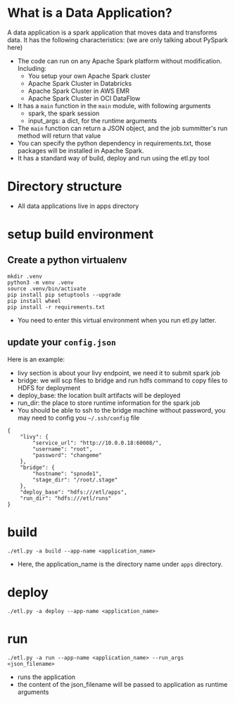 # What is a Data Application?

A data application is a spark application that moves data and transforms data. It has the following characteristics: (we are only talking about PySpark here)
- The code can run on any Apache Spark platform without modification. Including:
    - You setup your own Apache Spark cluster
    - Apache Spark Cluster in Databricks
    - Apache Spark Cluster in AWS EMR
    - Apache Spark Cluster in OCI DataFlow
- It has a `main` function in the `main` module, with following arguments
    - spark, the spark session
    - input_args: a dict, for the runtime arguments
- The `main` function can return a JSON object, and the job summitter's run method will return that value
- You can specify the python dependency in requirements.txt, those packages will be installed in Apache Spark.
- It has a standard way of build, deploy and run using the etl.py tool

# Directory structure
- All data applications live in apps directory


# setup build environment
## Create a python virtualenv

```
mkdir .venv
python3 -m venv .venv
source .venv/bin/activate
pip install pip setuptools --upgrade
pip install wheel
pip install -r requirements.txt
```

- You need to enter this virtual environment when you run etl.py latter.

## update your `config.json`
Here is an example:
- livy section is about your livy endpoint, we need it to submit spark job
- bridge: we will scp files to bridge and run hdfs command to copy files to HDFS for deployment
- deploy_base: the location built artifacts will be deployed
- run_dir: the place to store runtime information for the spark job
- You should be able to ssh to the bridge machine without password, you may need to config you `~/.ssh/config` file
```
{
    "livy": {
        "service_url": "http://10.0.0.18:60008/",
        "username": "root",
        "password": "changeme"
    },
    "bridge": {
        "hostname": "spnode1",
        "stage_dir": "/root/.stage"
    },
    "deploy_base": "hdfs:///etl/apps",
    "run_dir": "hdfs:///etl/runs"
}
```
</details>

# build
`./etl.py -a build --app-name <application_name>`
- Here, the application_name is the directory name under `apps` directory.

# deploy
`./etl.py -a deploy --app-name <application_name>`

# run
`./etl.py -a run --app-name <application_name> --run_args <json_filename>`
- runs the application
- the content of the json_filename will be passed to application as runtime arguments
